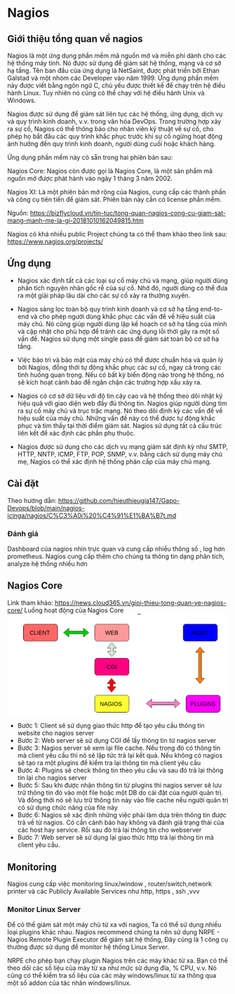# Nagios
## Giới thiệu tổng quan về nagios
Nagios là một ứng dụng phần mềm mã nguồn mở và miễn phí dành cho các hệ thống máy tính. Nó được sử dụng để giám sát hệ thống, mạng và cơ sở hạ tầng. Tên ban đầu của ứng dụng là NetSaint, được phát triển bởi Ethan Galstad và một nhóm các Developer vào năm 1999. Ứng dụng phần mềm này được viết bằng ngôn ngữ C, chủ yếu được thiết kế để chạy trên hệ điều hành Linux. Tuy nhiên nó cũng có thể chạy với hệ điều hành Unix và Windows.

Nagios được sử dụng để giám sát liên tục các hệ thống, ứng dụng, dịch vụ và quy trình kinh doanh, v.v. trong văn hóa DevOps. Trong trường hợp xảy ra sự cố, Nagios có thể thông báo cho nhân viên kỹ thuật về sự cố, cho phép họ bắt đầu các quy trình khắc phục trước khi sự cố ngừng hoạt động ảnh hưởng đến quy trình kinh doanh, người dùng cuối hoặc khách hàng.

Ứng dụng phần mềm này có sẵn trong hai phiên bản sau:

Nagios Core: Nagios còn được gọi là Nagios Core, là một sản phẩm mã nguồn mở được phát hành vào ngày 1 tháng 3 năm 2002.

Nagios XI: Là một phiên bản mở rộng của Nagios, cung cấp các thành phần và công cụ tiên tiến để giám sát. Phiên bản này cần có license phần mềm.

Nguồn: https://bizflycloud.vn/tin-tuc/tong-quan-nagios-cong-cu-giam-sat-mang-manh-me-la-gi-20181010162049815.htm

Nagios có khá nhiều public Project chúng ta có thể tham khảo theo link sau: https://www.nagios.org/projects/
## Ứng dụng
- Nagios xác định tất cả các loại sự cố máy chủ và mạng, giúp người dùng phân tích nguyên nhân gốc rễ của sự cố. Nhờ đó, người dùng có thể đưa ra một giải pháp lâu dài cho các sự cố xảy ra thường xuyên.

- Nagios sàng lọc toàn bộ quy trình kinh doanh và cơ sở hạ tầng end-to-end và cho phép người dùng khắc phục các vấn đề về hiệu suất của máy chủ. Nó cũng giúp người dùng lập kế hoạch cơ sở hạ tầng của mình và cập nhật cho phù hợp để tránh các ứng dụng lỗi thời gây ra một số vấn đề. Nagios sử dụng một single pass để giám sát toàn bộ cơ sở hạ tầng.

- Việc bảo trì và bảo mật của máy chủ có thể được chuẩn hóa và quản lý bởi Nagios, đồng thời tự động khắc phục các sự cố, ngay cả trong các tình huống quan trọng. Nếu có bất kỳ biến động nào trong hệ thống, nó sẽ kích hoạt cảnh báo để ngăn chặn các trường hợp xấu xảy ra.

- Nagios có cơ sở dữ liệu với độ tin cậy cao và hệ thống theo dõi nhật ký hiệu quả với giao diện web đầy đủ thông tin.
Nagios giúp người dùng tìm ra sự cố máy chủ và trục trặc mạng. Nó theo dõi định kỳ các vấn đề về hiệu suất của máy chủ. Những vấn đề này có thể được tự động khắc phục và tìm thấy tại thời điểm giám sát. Nagios sử dụng tất cả cấu trúc liên kết để xác định các phần phụ thuộc.

- Nagios được sử dụng cho các dịch vụ mạng giám sát định kỳ như SMTP, HTTP, NNTP, ICMP, FTP, POP, SNMP, v.v. bằng cách sử dụng máy chủ mẹ, Nagios có thể xác định hệ thống phân cấp của máy chủ mạng.


## Cài đặt
 Theo hướng dẫn: https://github.com/hieuthieugia147/Gapo-Devops/blob/main/nagios-icinga/nagios/C%C3%A0i%20%C4%91%E1%BA%B7t.md

### Đánh giá
 Dashboard của nagios nhìn trực quan và cung cấp nhiều thông số , log hơn prometheus. Nagios cung cấp thêm cho chúng ta thông tin dạng phân tích, analyze hệ thống nhiều hơn

## Nagios Core
Link tham khảo: https://news.cloud365.vn/gioi-thieu-tong-quan-ve-nagios-core/
Luồng hoạt động của Nagios Core
![](Images\Nagios_Architecture.png)
- Bước 1: Client sẽ sử dụng giao thức http để tạo yêu cầu thông tin website cho nagios server
- Bước 2: Web server sẽ sử dụng CGI để lấy thông tin từ nagios server
- Bước 3: Nagios server sẽ xem lại file cache. Nếu trong đó có thông tin mà client yêu cầu thì nó sẽ lập tức trả lại kết quả. Nếu không có nagios sẽ tạo ra một plugins để kiểm tra lại thông tin mà client yêu cầu
- Bước 4: Plugins sẽ check thông tin theo yêu cầu và sau đó trả lại thông tin lại cho nagios server
- Bước 5: Sau khi được nhận thông tin từ plugins thì nagios server sẽ lưu trữ thông tin đó vào một file hoặc một DB do cài đặt của người quản trị. Và đồng thời nó sẽ lưu trữ thông tin này vào file cache nếu người quản trị có sử dụng chức năng của file này
- Bước 6: Nagios sẽ xác định những việc phải làm dựa trên thông tin được trả về từ nagios. Có cần cảnh báo hay không và đánh giá trạng thái của các host hay service. Rồi sau đó trả lại thông tin cho webserver
- Bước 7: Web server sẽ sử dụng lại giao thức http trả lại thông tin mà client yêu cầu.

## Monitoring
 Nagios cung cấp việc monitoring linux/window , router/switch,network printer và các Publicly Available Services như http, https , ssh ,vvv 
 ### Monitor Linux Server
 Để có thể giám sát một máy chủ từ xa với nagios, Ta có thể sử dụng nhiều loại plugins khác nhau. Nagios recommend chúng ta nên sử dụng NRPE - Nagios Remote Plugin Executor để giám sát hệ thống, Đây cũng là 1 công cụ thường được sử dụng để monitor hệ thống Linux Server. 

 NRPE cho phép bạn chạy plugin Nagios trên các máy khác từ xa. Bạn có thể theo dõi các số liệu của máy từ xa như mức sử dụng đĩa, % CPU, v.v. Nó cũng có thể kiểm tra số liệu của các máy windows/linux từ xa thông qua một số addon của tác nhân windows/linux. 

